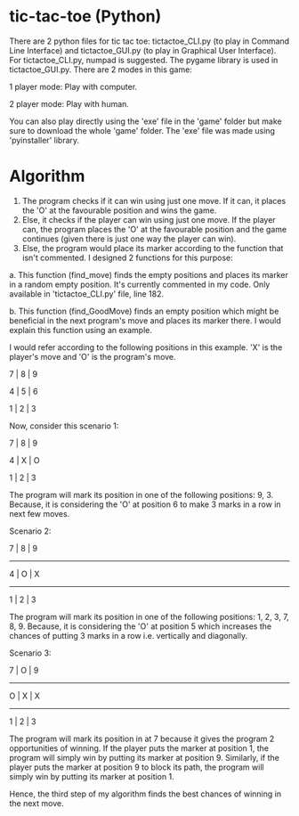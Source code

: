 # tic-tac-toe (Python)
There are 2 python files for tic tac toe:
tictactoe_CLI.py (to play in Command Line Interface) and tictactoe_GUI.py (to play in Graphical User Interface).
For tictactoe_CLI.py, numpad is suggested.
The pygame library is used in tictactoe_GUI.py.
There are 2 modes in this game:

1 player mode: Play with computer.

2 player mode: Play with human.

You can also play directly using the 'exe' file in the 'game' folder but make sure to download the whole 'game' folder. The 'exe' file was made using 'pyinstaller' library.

# Algorithm
1. The program checks if it can win using just one move. If it can, it places the 'O' at the favourable position and wins the game.
2. Else, it checks if the player can win using just one move. If the player can, the program places the 'O' at the favourable position and the game continues (given there is just one way the player can win).
3. Else, the program would place its marker according to the function that isn't commented. I designed 2 functions for this purpose:

  a. This function (find_move) finds the empty positions and places its marker in a random empty position. It's currently commented in my code. Only available in        'tictactoe_CLI.py' file, line 182.  
  
  b. This function (find_GoodMove) finds an empty position which might be beneficial in the next program's move and places its marker there. I would explain this function using an example.
  
  I would refer according to the following positions in this example. 'X' is the player's move and 'O' is the program's move.
  
  7 | 8 | 9
  
  4 | 5 | 6
  
  1 | 2 | 3
  
  Now, consider this scenario 1:
  
  7 | 8 | 9
  
  4 | X | O
  
  1 | 2 | 3
  
  The program will mark its position in one of the following positions: 9, 3. Because, it is considering the 'O' at position 6 to make 3 marks in a row in next few moves.
  
  Scenario 2:
  
  7 | 8 | 9
  _________
  4 | O | X
  _________
  1 | 2 | 3
  
  The program will mark its position in one of the following positions: 1, 2, 3, 7, 8, 9. Because, it is considering the 'O' at position 5 which increases the chances of putting   3 marks in a row i.e. vertically and diagonally.
  
  Scenario 3:
  
  7 | O | 9
  _________
  O | X | X
  _________
  1 | 2 | 3
  
  The program will mark its position in at 7 because it gives the program 2 opportunities of winning. If the player puts the marker at position 1, the program will simply win by   putting its marker at position 9. Similarly, if the player puts the marker at position 9 to block its path, the program will simply win by putting its marker at position 1.
  
  Hence, the third step of my algorithm finds the best chances of winning in the next move.
